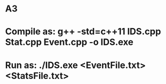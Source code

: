 # A3
# Compile as:  g++ -std=c++11 IDS.cpp Stat.cpp Event.cpp -o IDS.exe
# Run as:      ./IDS.exe <EventFile.txt> <StatsFile.txt> <Days>
